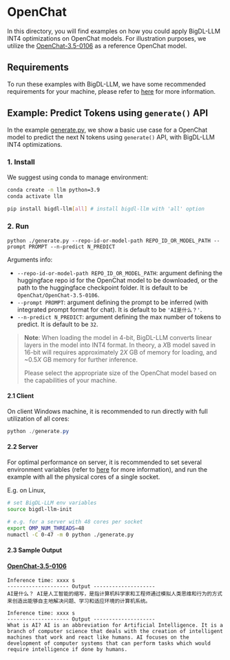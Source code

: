 # OpenChat

In this directory, you will find examples on how you could apply BigDL-LLM INT4 optimizations on OpenChat models. For illustration purposes, we utilize the [OpenChat-3.5-0106](https://huggingface.co/openchat/openchat-3.5-0106) as a reference OpenChat model.

## Requirements

To run these examples with BigDL-LLM, we have some recommended requirements for your machine, please refer to [here](../README.md#recommended-requirements) for more information.

## Example: Predict Tokens using `generate()` API

In the example [generate.py](./generate.py), we show a basic use case for a OpenChat model to predict the next N tokens using `generate()` API, with BigDL-LLM INT4 optimizations.

### 1. Install

We suggest using conda to manage environment:

```bash
conda create -n llm python=3.9
conda activate llm

pip install bigdl-llm[all] # install bigdl-llm with 'all' option
```

### 2. Run
```
python ./generate.py --repo-id-or-model-path REPO_ID_OR_MODEL_PATH --prompt PROMPT --n-predict N_PREDICT
```

Arguments info:

- `--repo-id-or-model-path REPO_ID_OR_MODEL_PATH`: argument defining the huggingface repo id for the OpenChat model to be downloaded, or the path to the huggingface checkpoint folder. It is default to be `OpenChat/OpenChat-3.5-0106`.
- `--prompt PROMPT`: argument defining the prompt to be inferred (with integrated prompt format for chat). It is default to be `'AI是什么？'`.
- `--n-predict N_PREDICT`: argument defining the max number of tokens to predict. It is default to be `32`.

> **Note**: When loading the model in 4-bit, BigDL-LLM converts linear layers in the model into INT4 format. In theory, a *X*B model saved in 16-bit will requires approximately 2*X* GB of memory for loading, and ~0.5*X* GB memory for further inference.
>
> Please select the appropriate size of the OpenChat model based on the capabilities of your machine.

#### 2.1 Client

On client Windows machine, it is recommended to run directly with full utilization of all cores:

```powershell
python ./generate.py 
```

#### 2.2 Server

For optimal performance on server, it is recommended to set several environment variables (refer to [here](../README.md#best-known-configuration-on-linux) for more information), and run the example with all the physical cores of a single socket.

E.g. on Linux,

```bash
# set BigDL-LLM env variables
source bigdl-llm-init

# e.g. for a server with 48 cores per socket
export OMP_NUM_THREADS=48
numactl -C 0-47 -m 0 python ./generate.py
```

#### 2.3 Sample Output

#### [OpenChat-3.5-0106](https://huggingface.co/openchat/openchat-3.5-0106)

```log
Inference time: xxxx s
-------------------- Output --------------------
AI是什么？ AI是人工智能的缩写，是指计算机科学家和工程师通过模拟人类思维和行为的方式来创造出能够自主地解决问题、学习和适应环境的计算机系统。
```

```log
Inference time: xxxx s
-------------------- Output --------------------
What is AI? AI is an abbreviation for Artificial Intelligence. It is a branch of computer science that deals with the creation of intelligent machines that work and react like humans. AI focuses on the development of computer systems that can perform tasks which would require intelligence if done by humans.
```
